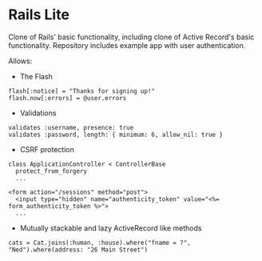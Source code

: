 # Rails Lite
Clone of Rails' basic functionality, including clone of Active Record's basic functionality. Repository includes example app with user authentication.

Allows:

* The Flash

```
flash[:notice] = "Thanks for signing up!"
flash.now[:errors] = @user.errors
```

* Validations

```
validates :username, presence: true
validates :password, length: { minimum: 6, allow_nil: true }
```

* CSRF protection
```
class ApplicationController < ControllerBase
  protect_from_forgery
  ...
  
<form action="/sessions" method="post">
  <input type="hidden" name="authenticity_token" value="<%= form_authenticity_token %>">
  ...
```

* Mutually stackable and lazy ActiveRecord like methods

```
cats = Cat.joins(:human, :house).where("fname = ?", "Ned").where(address: "26 Main Street")
```
